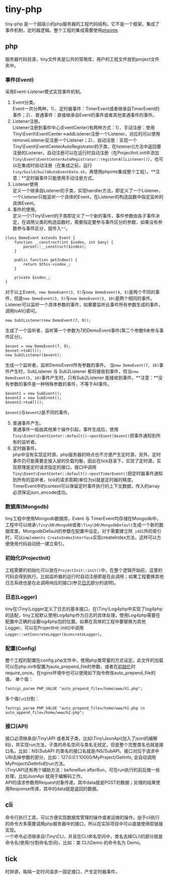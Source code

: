 # tiny-php

tiny-php 是一个超级小的php服务器的工程代码结构，它不是一个框架。集成了事件机制，定时器逻辑。整个工程的集成需要使用[phpinte](https://github.com/xpwu/php-integrate).

## php
服务器代码目录，tiny文件夹是公共的常用库，用户的工程文件放到project文件夹中。

### <a name="Event"></a>事件(Event)
采用Event-Listener模式实现事件机制。 
 
1. Event分类。   
Event一共分两种，1）、定时器事件：TimerEvent或者继承自TimerEvent的事件；2）、普通事件：直接继承自Event的事件或者其他普通事件的事件。  
2. Listener注册。  
Listener注册到事件中心(EventCenter)有两种方式：1）、手动注册：使用Tiny\Event\EventCenter->addListener注册一个Listener，对应的可以使用removeListener反注册一个Listener；2）、自动注册：实现一个Tiny\Event\EventCenterAutoRegistrator的子类，在listener()方法中返回要注册的Listener。自动注册可以在运行时自动注册（在ProjectInit.init中添加`Tiny\Event\EventCenterAutoRegistrator::registerAllListener()`），也可以在集成时自动注册（在集成之前，运行`tiny/build/buildAutoEventData.sh`，再使用phpinte集成整个工程）。**注意：**定时器事件只能使用手动注册方式。   
3. Listener使用   
定义一个继承自Listener的子类，实现handler方法，即定义了一个Listener，一个Listener只能监听一个具体的Event，在Listener的构造函数中指定监听的具体Event。
4. 事件的使用。   
定义一个\Tiny\Event的子类即定义了一个新的事件，事件参数由各子事件决定，在调用父类的构造函数时，需要指定要参与事件区分的参数，如果没有参数参与事件区分，就传入`""`。 
  
```
class DemoEvent extends Event {
	function __construct(int $index, int $any) {
		parent::__construct($index);
 	}

	public function getIndex() {
		return $this->index_;
	}

	private $index_;
}  

```
对于以上Event，`new DemoEvent(3, 5)`与`new DemoEvent(4, 5)`是两个不同的事件，但是`new DemoEvnet(3, 5)`与`new DemoEvent(3, 10)`是两个相同的事件。Listener可以监听一个具体参数的事件，如果要监听此事件所有参数生成的事件，调用toAll()即可。

```
new Sub1Listener(new DemoEvent(7, 9));
```
生成了一个监听者，监听第一个参数为7的DemoEvent事件(第二个参数9未参与事件区分)。

```
$event = new DemoEvent(7, 9);
$evnet->toAll();
new Sub2Listener($event);
```
生成一个监听者，监听DemoEvent所有参数的事件。
当`new DemoEvent(7, 10)`事件产生时，SubListener 与 Sub2Listener 都将接收到事件，但当`new DemoEvent(5, 10)`事件产生时，只有Sub2Listener 能接收到事件。**注意：**没有参数的事件是一种特殊参数的事件，不等于All事件。   

```
$event1 = new SubEvent();
$event2 = new SubEvnet();
$event2->toAll();
```
`$event1`与`$event2`是不同的事件。   
   
5. 普通事件产生。   
普通事件一般由其他某个操作引起，事件生成后，使用`Tiny\Event\EventCenter::default()->postEvent($event)`把事件通知到所有的监听者。   
6. 定时器事件。    
php中没有实现定时源，php服务器的特点也不方便产生定时源，另外，定时事件仍可能需要走接入层的负载均衡，因此在tick目录下，实现了定时源，实现原理是定时请求指定的接口。接口中调用`Tiny\Event\EventCenter::default()->postTimerEvent()`把定时器事件通知到所有的监听者。tick的请求周期(单位为s)就是定时器的精度。   
TimerEvent中的context可以保留定时事件执行的上下文数据，传入的array必须保证json_encode成功。

### <a name="Mongodb"></a>数据库(Mongodb)
tiny工程中使用Mongodb数据库，Event 与 TimerEvent均存储在Mongodb中，工程中可以继承`\Tiny\DB\MongoDB`或者`\Tiny\DB\MongodbDefault`生成一个新的数据库类，MongodbDefault的参数在配置中设定。对于需要建立除`_id`以外的索引时，可以`implements CreateIndexInterface`实现createIndex方法，这样可以方便使用代码自动统一建立索引。


### <a name="ProjectInit"></a>初始化(ProjectInit)
工程需要的初始化可以放在`ProjectInit::init()`中，在整个逻辑开始前，这里的代码会得到执行。比如监听器的运行时自动注册即是在此调用；如果工程要换其他日志系统也是在此调用响应的接口(参见[日志](#Logger)部分的说明)。

### <a name="Logger"></a>日志(Logger)
tiny在\Tiny\Logger定义了日志的基本接口，在\Tiny\Log4php中实现了log4php的适配，tiny工程默认使用Log4php作为日志的具体处理，使用Log4php需要在配置中正确的设置log4php包的位置。如果在具体的工程中要替换为其他Logger，可以在ProjectInit::init()中调用`Logger::setConcreteLogger($concreteLogger)`。

### <a name="Config"></a>配置(Config)
整个工程的配置在config.php文件中，使用php类常量的方式设定。此文件的加载可以在php.ini中配置为auto_prepend_file的参数，或者在[初始化](#ProjectInit)时require_once。在nginx环境中也可以使用如下指令修改auto_prepend_file的值。
单个值：

```
fastcgi_param PHP_VALUE "auto_prepend_file=/home/www/h1.php";
```
多个值(`\n`)分割：
```
fastcgi_param PHP_VALUE "auto_prepend_file=/home/www/h1.php \n auto_append_file=/home/www/h2.php";
```

### 接口(API)
接口必须继承自\Tiny\API 或者其子类，比如\Tiny\JsonApi(加入了json的编解码)，并实现run方法，子类的命名空间与类名无规定，但是整个完整类名也就是接口名。比如：NS\SubAPI 的类名的接口名就是/NS/SubAPI。接口对应于请求中URI去掉参数的部分，比如：127.0.0.1:10000/MyProject/GetInfo, 会自动调用 MyProject\GetInfo的run方法。   
\Tiny\API还有两个辅助方法：beforeRun afterRun，可在run执行的前后做一些处理，比如JsonApi 就用于编解码工作。   
API的请求参数用Request对象传递，其中data就是POST的数据；处理的结果使用Response传递，其中的data就是返回的数据。

## cli
命令行执行工具，可以方便实现数据库管理的操作或者运维的操作。由于cli执行的命令大多需要调用php服务器中的接口，所以在实际项目中可以直接使用软链接实现。   
一个命令必须继承自\Tiny\CLI，并且在CLI命名空间中，类名去掉CLI\的部分就是命令名(使用/分割命名空间)，比如：类 CLI\Demo 的命令名为 Demo。

## tick
时钟源，每隔一定时间请求一固定接口，产生定时器事件。




